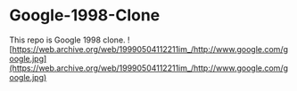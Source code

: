 # Google-1998-Clone
This repo is Google 1998 clone.
![https://web.archive.org/web/19990504112211im_/http://www.google.com/google.jpg](https://web.archive.org/web/19990504112211im_/http://www.google.com/google.jpg)
